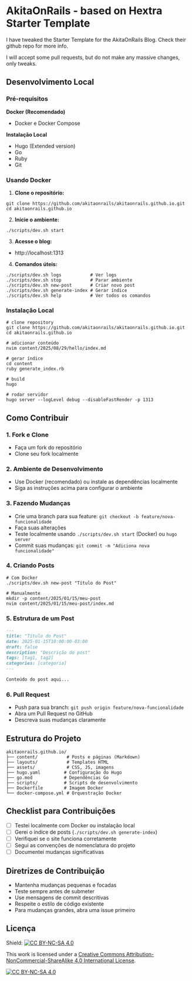 # AkitaOnRails - based on Hextra Starter Template

I have tweaked the Starter Template for the AkitaOnRails Blog. Check their github repo for more info.

I will accept some pull requests, but do not make any massive changes, only tweaks.

## Desenvolvimento Local

### Pré-requisitos

**Docker (Recomendado)**

- Docker e Docker Compose

**Instalação Local**

- Hugo (Extended version)
- Go
- Ruby
- Git

### Usando Docker

1. **Clone o repositório:**

```shell
git clone https://github.com/akitaonrails/akitaonrails.github.io.git
cd akitaonrails.github.io
```

2. **Inicie o ambiente:**

```shell
./scripts/dev.sh start
```

3. **Acesse o blog:**

- http://localhost:1313

4. **Comandos úteis:**

```shell
./scripts/dev.sh logs           # Ver logs
./scripts/dev.sh stop           # Parar ambiente
./scripts/dev.sh new-post       # Criar novo post
./scripts/dev.sh generate-index # Gerar índice
./scripts/dev.sh help           # Ver todos os comandos
```

### Instalação Local

```shell
# clone repository
git clone https://github.com/akitaonrails/akitaonrails.github.io.git
cd akitaonrails.github.io

# adicionar conteúdo
nvim content/2025/08/29/hello/index.md

# gerar índice
cd content
ruby generate_index.rb

# build
hugo

# rodar servidor
hugo server --logLevel debug --disableFastRender -p 1313
```

## Como Contribuir

### 1. Fork e Clone

- Faça um fork do repositório
- Clone seu fork localmente

### 2. Ambiente de Desenvolvimento

- Use Docker (recomendado) ou instale as dependências localmente
- Siga as instruções acima para configurar o ambiente

### 3. Fazendo Mudanças

- Crie uma branch para sua feature: `git checkout -b feature/nova-funcionalidade`
- Faça suas alterações
- Teste localmente usando `./scripts/dev.sh start` (Docker) ou `hugo server`
- Commit suas mudanças: `git commit -m "Adiciona nova funcionalidade"`

### 4. Criando Posts

```shell
# Com Docker
./scripts/dev.sh new-post "Título do Post"

# Manualmente
mkdir -p content/2025/01/15/meu-post
nvim content/2025/01/15/meu-post/index.md
```

### 5. Estrutura de um Post

```markdown
---
title: "Título do Post"
date: 2025-01-15T10:00:00-03:00
draft: false
description: "Descrição do post"
tags: [tag1, tag2]
categories: [categoria]
---

Conteúdo do post aqui...
```

### 6. Pull Request

- Push para sua branch: `git push origin feature/nova-funcionalidade`
- Abra um Pull Request no GitHub
- Descreva suas mudanças claramente

## Estrutura do Projeto

```
akitaonrails.github.io/
├── content/           # Posts e páginas (Markdown)
├── layouts/           # Templates HTML
├── assets/            # CSS, JS, imagens
├── hugo.yaml         # Configuração do Hugo
├── go.mod            # Dependências Go
├── scripts/          # Scripts de desenvolvimento
├── Dockerfile        # Imagem Docker
└── docker-compose.yml # Orquestração Docker
```

## Checklist para Contribuições

- [ ] Testei localmente com Docker ou instalação local
- [ ] Gerei o índice de posts (`./scripts/dev.sh generate-index`)
- [ ] Verifiquei se o site funciona corretamente
- [ ] Segui as convenções de nomenclatura do projeto
- [ ] Documentei mudanças significativas

## Diretrizes de Contribuição

- Mantenha mudanças pequenas e focadas
- Teste sempre antes de submeter
- Use mensagens de commit descritivas
- Respeite o estilo de código existente
- Para mudanças grandes, abra uma issue primeiro

## Licença

Shield: [![CC BY-NC-SA 4.0][cc-by-nc-sa-shield]][cc-by-nc-sa]

This work is licensed under a
[Creative Commons Attribution-NonCommercial-ShareAlike 4.0 International License][cc-by-nc-sa].

[![CC BY-NC-SA 4.0][cc-by-nc-sa-image]][cc-by-nc-sa]

[cc-by-nc-sa]: http://creativecommons.org/licenses/by-nc-sa/4.0/
[cc-by-nc-sa-image]: https://licensebuttons.net/l/by-nc-sa/4.0/88x31.png
[cc-by-nc-sa-shield]: https://img.shields.io/badge/License-CC%20BY--NC--SA%204.0-lightgrey.svg
